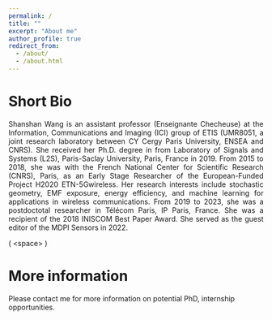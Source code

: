 ```yaml
---
permalink: /
title: ""
excerpt: "About me"
author_profile: true
redirect_from: 
  - /about/
  - /about.html
---
```




<h1>Short Bio</h1>	
  

<div align="justify">
<p>Shanshan Wang is an assistant professor (Enseignante Checheuse) at the Information, Communications and Imaging (ICI) group of ETIS (UMR8051, a joint research laboratory between CY Cergy Paris University, ENSEA and CNRS). She received her Ph.D. degree in from Laboratory of Signals and Systems (L2S), Paris-Saclay University, Paris, France in 2019. From 2015 to 2018, she was with the French National Center for Scientific Research (CNRS), Paris, as an Early Stage Researcher of the European-Funded Project H2020 ETN-5Gwireless. Her research interests include stochastic geometry, EMF exposure, energy efficiency, and machine learning for applications in wireless communications. 
From 2019 to 2023, she was a postdoctotal researcher in Télécom Paris, IP Paris, France. She was a recipient of the 2018 INISCOM Best Paper Award. She served as the guest editor of the MDPI Sensors in 2022.</p>
</div>



( \<space><newline> )


<h1>More information</h1>	

Please contact me for more information on potential PhD, internship opportunities.


<!--- Site-wide configuration
 ------
 The main configuration file for the site is in the base directory in [_config.yml](https://github.com/academicpages/academicpages.github.io/blob/master/_config.yml), which defines the content in the sidebars and other site-wide features. You will need to replace the default variables with ones about yourself and your site's github repository. The configuration file for the top menu is in [_data/navigation.yml](https://github.com/academicpages/academicpages.github.io/blob/master/_data/navigation.yml). For example, if you don't have a portfolio or blog posts, you can remove those items from that navigation.yml file to remove them from the header. -->

<!--- **Markdown generator**

I have also created [a set of Jupyter notebooks](https://github.com/academicpages/academicpages.github.io/tree/master/markdown_generator) that converts a CSV containing structured data about talks or presentations into individual markdown files that will be properly formatted for the academicpages template. The sample CSVs in that directory are the ones I used to create my own personal website at stuartgeiger.com. My usual workflow is that I keep a spreadsheet of my publications and talks, then run the code in these notebooks to generate the markdown files, then commit and push them to the GitHub repository.-->


